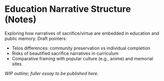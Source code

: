 
# Education Narrative Structure (Notes)

Exploring how narratives of sacrifice/virtue are embedded in education and public memory. Draft pointers:

- Telos differences: community preservation vs individual completion
- Risks of beautified sacrifice narratives in curriculum
- Comparative framing with popular culture (e.g., anime) and memorial sites

*WIP outline; fuller essay to be published here.*

